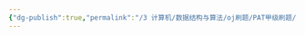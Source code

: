 ```yaml
---
{"dg-publish":true,"permalink":"/3 计算机/数据结构与算法/oj刷题/PAT甲级刷题/1158 图的遍历+结点分组/","title":"1158 图的遍历+结点分组"}
---
```

